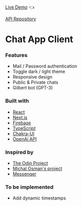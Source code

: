 [Live Demo](https://blabla-19-90.vercel.app/) :point_left:

[API Repository](https://github.com/valentin-demange/chat-app-api)

# Chat App Client

### Features

- Mail / Password authentication
- Toggle dark / light theme
- Responsive design
- Public & Private chats
- Gilbert bot (GPT-3)

### Built with

- [React](https://reactjs.org/)
- [Next.js](https://nextjs.org/)
- [Firebase](https://firebase.google.com/)
- [TypeScript](https://www.typescriptlang.org/)
- [Chakra-UI](https://chakra-ui.com/)
- [OpenAi API](https://beta.openai.com/)

### Inspired by

- [The Odin Project](https://www.theodinproject.com)
- [Michal Osman's project](https://github.com/michalosman/chat-app)
- [Messenger](https://messenger.com)

### To be implemented

- Add dynamic timestamps
